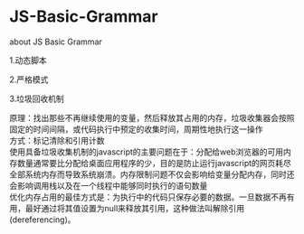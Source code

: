# JS-Basic-Grammar
about JS  Basic Grammar
<p>1.动态脚本</p>
<p>2.严格模式</p>
<p>3.垃圾回收机制</p>
   原理：找出那些不再继续使用的变量，然后释放其占用的内存，垃圾收集器会按照固定的时间间隔，或代码执行中预定的收集时间，周期性地执行这一操作<br/>
   方式：标记清除和引用计数<br/>
   使用具备垃圾收集机制的javascript的主要问题在于：分配给web浏览器的可用内存数量通常要比分配给桌面应用程序的少，目的是防止运行javascript的网页耗尽全部系统内存而导致系统崩溃。内存限制问题不仅会影响给变量分配内存，同时还会影响调用栈以及在一个线程中能够同时执行的语句数量<br/>
   优化内存占用的最佳方式是：为执行中的代码只保存必要的数据。一旦数据不再有用，最好通过将其值设置为null来释放其引用，这种做法叫解除引用(dereferencing)。

